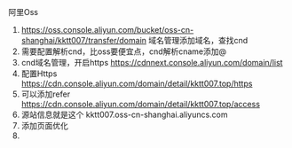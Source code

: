 阿里Oss
1. https://oss.console.aliyun.com/bucket/oss-cn-shanghai/kktt007/transfer/domain 
  域名管理添加域名，查找cnd
2. 需要配置解析cnd，比oss要便宜点，cnd解析cname添加@
3. cnd域名管理，开启https https://cdnnext.console.aliyun.com/domain/list
4. 配置Https https://cdn.console.aliyun.com/domain/detail/kktt007.top/https
5. 可以添加refer https://cdn.console.aliyun.com/domain/detail/kktt007.top/access 
6. 源站信息就是这个  	 kktt007.oss-cn-shanghai.aliyuncs.com
7. 添加页面优化
8. 
